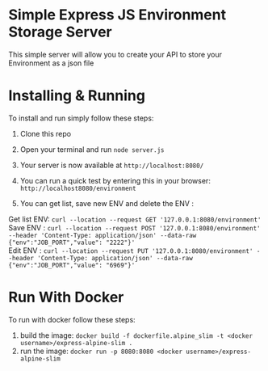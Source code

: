 # Simple Express JS Environment Storage Server

This simple server will allow you to create your API to store your Environment as a json file

# Installing & Running
To install and run simply follow these steps:

1)  Clone this repo

2)  Open your terminal and run `node server.js`

3)  Your server is now available at `http://localhost:8080/`

4)  You can run a quick test by entering this in your browser: `http://localhost8080/environment`

5)  You can get list, save new ENV and delete the ENV :

Get list ENV: `curl --location --request GET '127.0.0.1:8080/environment'`<br>
Save ENV : `curl --location --request POST '127.0.0.1:8080/environment' --header 'Content-Type: application/json' --data-raw {"env":"JOB_PORT","value": "2222"}'`<br>
Edit ENV : `curl --location --request PUT '127.0.0.1:8080/environment' --header 'Content-Type: application/json' --data-raw {"env":"JOB_PORT","value": "6969"}'`<br>

# Run With Docker
To run with docker follow these steps:
1)  build the image: `docker build -f dockerfile.alpine_slim -t <docker username>/express-alpine-slim .`
2)  run the image: `docker run -p 8080:8080 <docker username>/express-alpine-slim`
